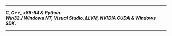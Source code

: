 ----------------
___C, C++, x86-64 & Python.___      
___Win32 / Windows NT, Visual Studio, LLVM, NVIDIA CUDA & Windows SDK.___    

---------------

